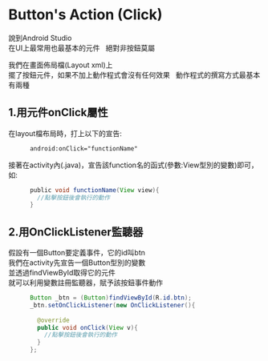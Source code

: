 # Button's Action (Click) #
說到Android Studio  
在UI上最常用也最基本的元件  
絕對非按鈕莫屬  

我們在畫面佈局檔(Layout xml)上  
擺了按鈕元件，如果不加上動作程式會沒有任何效果  
動作程式的撰寫方式最基本有兩種  

## 1.用元件onClick屬性 ##
在layout檔布局時，打上以下的宣告:  
```XML
      android:onClick="functionName"  
```
接著在activity內(.java)，宣告該function名的函式(參數:View型別的變數)即可，如:  
```Java
      public void functionName(View view){
        //點擊按鈕後會執行的動作
      }
```

## 2.用OnClickListener監聽器 ##
假設有一個Button要定義事件，它的id叫btn  
我們在activity先宣告一個Button型別的變數  
並透過findViewById取得它的元件  
就可以利用變數註冊監聽器，賦予該按鈕事件動作  
```Java
      Button _btn = (Button)findViewById(R.id.btn);
      _btn.setOnClickListener(new OnClickListener(){
      
        @override
        public void onClick(View v){
          //點擊按鈕後會執行的動作
        }
      };
```
